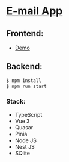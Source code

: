 # [E-mail App](https://github.com/mercartem/email/tree/master)

## Frontend:
- [Demo](quasar-email.netlify.app)

## Backend:
```bash
$ npm install
$ npm run start
```

### Stack:
- TypeScript
- Vue 3
- Quasar
- Pinia
- Node JS
- Nest JS
- SQlite
